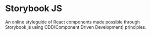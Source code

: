 # Storybook JS
An online styleguide of React components made possible through Storybook.js using CDD(Component Driven Development) principles.
